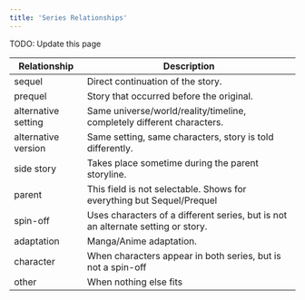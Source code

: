 ```yaml
---
title: 'Series Relationships'
---
```


TODO: Update this page

|Relationship | Description |  
|  ------ | ------ |
|sequel |		  Direct continuation of the story. |
|prequel |		  Story that occurred before the original. |
|alternative setting |		  Same universe/world/reality/timeline, completely different characters. |
|alternative version |		  Same setting, same characters, story is told differently. |
|side story |		  Takes place sometime during the parent storyline. |
|parent |		  This field is not selectable. Shows for everything but Sequel/Prequel |
|spin-off |		  Uses characters of a different series, but is not an alternate setting or story.|
|adaptation |		  Manga/Anime adaptation. |
|character 	|	  When characters appear in both series, but is not a spin-off|
|other 	|	  When nothing else fits | 